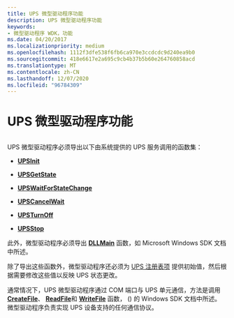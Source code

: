 ```yaml
---
title: UPS 微型驱动程序功能
description: UPS 微型驱动程序功能
keywords:
- 微型驱动程序 WDK，功能
ms.date: 04/20/2017
ms.localizationpriority: medium
ms.openlocfilehash: 1112f3dfe538f6fb6ca970e3ccdcdc9d240ea9b0
ms.sourcegitcommit: 418e6617e2a695c9cb4b37b5b60e264760858acd
ms.translationtype: MT
ms.contentlocale: zh-CN
ms.lasthandoff: 12/07/2020
ms.locfileid: "96784309"
---
```

# <a name="ups-minidriver-functionality"></a>UPS 微型驱动程序功能


## <span id="ddk_ups_minidriver_functionality_kg"></span><span id="DDK_UPS_MINIDRIVER_FUNCTIONALITY_KG"></span>


UPS 微型驱动程序必须导出以下由系统提供的 UPS 服务调用的函数集：

-   [**UPSInit**](/windows-hardware/drivers/ddi/upssvc/nf-upssvc-upsinit)

-   [**UPSGetState**](/windows-hardware/drivers/ddi/upssvc/nf-upssvc-upsgetstate)

-   [**UPSWaitForStateChange**](/windows-hardware/drivers/ddi/upssvc/nf-upssvc-upswaitforstatechange)

-   [**UPSCancelWait**](/windows-hardware/drivers/ddi/upssvc/nf-upssvc-upscancelwait)

-   [**UPSTurnOff**](/windows-hardware/drivers/ddi/upssvc/nf-upssvc-upsturnoff)

-   [**UPSStop**](/windows-hardware/drivers/ddi/upssvc/nf-upssvc-upsstop)

此外，微型驱动程序必须导出 [**DLLMain**](/windows/desktop/Dlls/dllmain) 函数，如 Microsoft Windows SDK 文档中所述。

除了导出这些函数外，微型驱动程序还必须为 [UPS 注册表项](ups-registry-entries.md) 提供初始值，然后根据需要修改这些值以反映 UPS 状态更改。

通常情况下，UPS 微型驱动程序通过 COM 端口与 UPS 单元通信，方法是调用 [**CreateFile**](/windows/win32/api/fileapi/nf-fileapi-createfilea)、 [**ReadFile**](/windows/win32/api/fileapi/nf-fileapi-readfile)和 [**WriteFile**](/windows/win32/api/fileapi/nf-fileapi-writefile) 函数， () 的 Windows SDK 文档中所述。 微型驱动程序负责实现 UPS 设备支持的任何通信协议。

 

